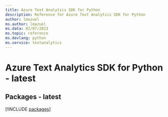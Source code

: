 ```yaml
---
title: Azure Text Analytics SDK for Python
description: Reference for Azure Text Analytics SDK for Python
author: lmazuel
ms.author: lmazuel
ms.data: 02/07/2023
ms.topic: reference
ms.devlang: python
ms.service: textanalytics
---
```

# Azure Text Analytics SDK for Python - latest
## Packages - latest
[!INCLUDE [packages](text-analytics-index.md)]